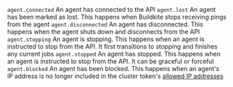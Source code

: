   <tr>
    <th><code>agent.connected</code></th>
    <td>An agent has connected to the API</td>
  </tr>
  <tr>
    <th><code>agent.lost</code></th>
    <td>An agent has been marked as lost. This happens when Buildkite stops receiving pings from the agent</td>
  </tr>
  <tr>
    <th><code>agent.disconnected</code></th>
    <td>An agent has disconnected. This happens when the agent shuts down and disconnects from the API</td>
  </tr>
  <tr>
    <th><code>agent.stopping</code></th>
    <td>An agent is stopping. This happens when an agent is instructed to stop from the API. It first transitions to stopping and finishes any current jobs</td>
  </tr>
  <tr>
    <th><code>agent.stopped</code></th>
    <td>An agent has stopped. This happens when an agent is instructed to stop from the API. It can be graceful or forceful</td>
  </tr>
  <tr>
    <th><code>agent.blocked</code></th>
    <td>An agent has been blocked. This happens when an agent's IP address is no longer included in the cluster token's <a href="/docs/clusters/manage-clusters#set-up-clusters-restrict-access-for-a-cluster-token-by-ip-address">allowed IP addresses</a></td>
  </tr>
